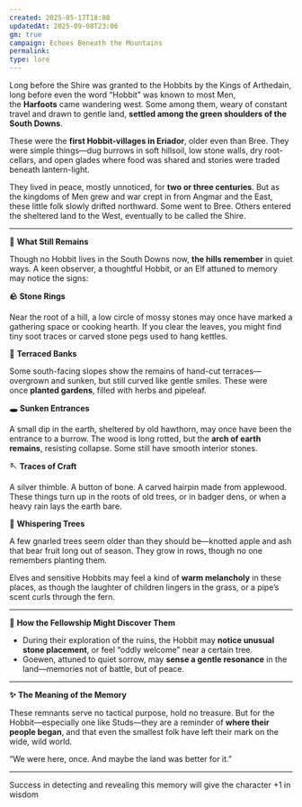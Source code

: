 ```yaml
---
created: 2025-05-17T18:08
updatedAt: 2025-09-08T23:06
gm: true
campaign: Echoes Beneath the Mountains
permalink:
type: lore
---
```


Long before the Shire was granted to the Hobbits by the Kings of Arthedain, long before even the word “Hobbit” was known to most Men, the **Harfoots** came wandering west. Some among them, weary of constant travel and drawn to gentle land, **settled among the green shoulders of the South Downs**.

These were the **first Hobbit-villages in Eriador**, older even than Bree. They were simple things—dug burrows in soft hillsoil, low stone walls, dry root-cellars, and open glades where food was shared and stories were traded beneath lantern-light.

They lived in peace, mostly unnoticed, for **two or three centuries**. But as the kingdoms of Men grew and war crept in from Angmar and the East, these little folk slowly drifted northward. Some went to Bree. Others entered the sheltered land to the West, eventually to be called the Shire.

---

**🌿** **What Still Remains**

Though no Hobbit lives in the South Downs now, **the hills remember** in quiet ways. A keen observer, a thoughtful Hobbit, or an Elf attuned to memory may notice the signs:

**🪨** **Stone Rings**

Near the root of a hill, a low circle of mossy stones may once have marked a gathering space or cooking hearth. If you clear the leaves, you might find tiny soot traces or carved stone pegs used to hang kettles.

**🌾** **Terraced Banks**

Some south-facing slopes show the remains of hand-cut terraces—overgrown and sunken, but still curved like gentle smiles. These were once **planted gardens**, filled with herbs and pipeleaf.

**🕳️** **Sunken Entrances**

A small dip in the earth, sheltered by old hawthorn, may once have been the entrance to a burrow. The wood is long rotted, but the **arch of earth remains**, resisting collapse. Some still have smooth interior stones.

**🪡** **Traces of Craft**

A silver thimble. A button of bone. A carved hairpin made from applewood. These things turn up in the roots of old trees, or in badger dens, or when a heavy rain lays the earth bare.

**🌳** **Whispering Trees**

A few gnarled trees seem older than they should be—knotted apple and ash that bear fruit long out of season. They grow in rows, though no one remembers planting them.

Elves and sensitive Hobbits may feel a kind of **warm melancholy** in these places, as though the laughter of children lingers in the grass, or a pipe’s scent curls through the fern.

---

**🧭** **How the Fellowship Might Discover Them**

- During their exploration of the ruins, the Hobbit may **notice unusual stone placement**, or feel “oddly welcome” near a certain tree.
- Goewen, attuned to quiet sorrow, may **sense a gentle resonance** in the land—memories not of battle, but of peace.


---

**✨** **The Meaning of the Memory**

These remnants serve no tactical purpose, hold no treasure. But for the Hobbit—especially one like Studs—they are a reminder of **where their people began**, and that even the smallest folk have left their mark on the wide, wild world.

“We were here, once. And maybe the land was better for it.”

---

Success in detecting and revealing this memory will give the character +1 in wisdom